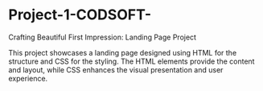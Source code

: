 # Project-1-CODSOFT-

Crafting Beautiful First Impression: Landing Page Project

This project showcases a landing page designed using HTML for the structure and CSS for the styling. The HTML elements provide the content and layout, while CSS enhances the visual presentation and user experience.
